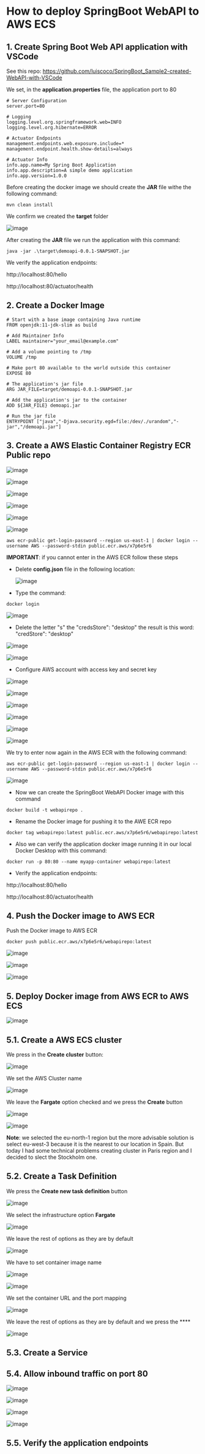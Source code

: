 # How to deploy SpringBoot WebAPI to AWS ECS

## 1. Create Spring Boot Web API application with VSCode

See this repo: https://github.com/luiscoco/SpringBoot_Sample2-created-WebAPI-with-VSCode

We set, in the **application.properties** file, the application port to 80 

```
# Server Configuration
server.port=80

# Logging
logging.level.org.springframework.web=INFO
logging.level.org.hibernate=ERROR

# Actuator Endpoints
management.endpoints.web.exposure.include=*
management.endpoint.health.show-details=always

# Actuator Info
info.app.name=My Spring Boot Application
info.app.description=A simple demo application
info.app.version=1.0.0
```

Before creating the docker image we should create the **JAR** file withe the following command:

```
mvn clean install
```

We confirm we created the **target** folder

![image](https://github.com/luiscoco/SpringBoot_Sample8-deploy-WebAPI-to-AWS_ECS/assets/32194879/bc657d8d-5973-4a7e-ab7b-24d2e1ad23ba)

After creating the **JAR** file we run the application with this command:

```
java -jar .\target\demoapi-0.0.1-SNAPSHOT.jar
```

We verify the application endpoints:

http://localhost:80/hello

http://localhost:80/actuator/health

## 2. Create a Docker Image 

```
# Start with a base image containing Java runtime
FROM openjdk:11-jdk-slim as build

# Add Maintainer Info
LABEL maintainer="your_email@example.com"

# Add a volume pointing to /tmp
VOLUME /tmp

# Make port 80 available to the world outside this container
EXPOSE 80

# The application's jar file
ARG JAR_FILE=target/demoapi-0.0.1-SNAPSHOT.jar

# Add the application's jar to the container
ADD ${JAR_FILE} demoapi.jar

# Run the jar file
ENTRYPOINT ["java","-Djava.security.egd=file:/dev/./urandom","-jar","/demoapi.jar"]
```

## 3. Create a AWS Elastic Container Registry ECR Public repo

![image](https://github.com/luiscoco/SpringBoot_Sample8-deploy-WebAPI-to-AWS_ECS/assets/32194879/4f686ab5-6f9f-45e0-8aec-a7ac8c3eb187)

![image](https://github.com/luiscoco/SpringBoot_Sample8-deploy-WebAPI-to-AWS_ECS/assets/32194879/1c013312-96c3-452e-9905-7488aa5ebe3a)

![image](https://github.com/luiscoco/SpringBoot_Sample8-deploy-WebAPI-to-AWS_ECS/assets/32194879/88c80691-099b-4736-901a-d142d1859e1d)

![image](https://github.com/luiscoco/SpringBoot_Sample8-deploy-WebAPI-to-AWS_ECS/assets/32194879/1ba6438b-e910-4214-8543-bf88efdf730c)

![image](https://github.com/luiscoco/SpringBoot_Sample8-deploy-WebAPI-to-AWS_ECS/assets/32194879/7fbf63ba-1957-4358-82ff-90a9767c2eb7)

![image](https://github.com/luiscoco/SpringBoot_Sample8-deploy-WebAPI-to-AWS_ECS/assets/32194879/36e8c7a9-86ec-4cc0-a82b-e0df750a9b42)

```
aws ecr-public get-login-password --region us-east-1 | docker login --username AWS --password-stdin public.ecr.aws/x7p6e5r6
```

**IMPORTANT**: if you cannot enter in the AWS ECR follow these steps

- Delete **config.json** file in the following location:

  ![image](https://github.com/luiscoco/SpringBoot_Sample8-deploy-WebAPI-to-AWS_ECS/assets/32194879/5d936873-cb7f-4391-94d3-73f2c29de864)

- Type the command:

```
docker login
```

![image](https://github.com/luiscoco/SpringBoot_Sample8-deploy-WebAPI-to-AWS_ECS/assets/32194879/b0006793-cbd6-4290-b92c-74fe5ba1065e)

- Delete the letter "s" the "credsStore": "desktop" the result is this word:  "credStore": "desktop"

![image](https://github.com/luiscoco/SpringBoot_Sample8-deploy-WebAPI-to-AWS_ECS/assets/32194879/9cc807e3-94dc-40c9-92d1-194bfd288a1c)

![image](https://github.com/luiscoco/SpringBoot_Sample8-deploy-WebAPI-to-AWS_ECS/assets/32194879/9204df56-7122-492d-a6b7-36f776c85b05)

- Configure AWS account with access key and secret key

![image](https://github.com/luiscoco/SpringBoot_Sample8-deploy-WebAPI-to-AWS_ECS/assets/32194879/35647989-b216-4874-b676-7ddb9c1ad75f)

![image](https://github.com/luiscoco/SpringBoot_Sample8-deploy-WebAPI-to-AWS_ECS/assets/32194879/eb6013e4-19e3-4e96-a291-9490ed96e383)

![image](https://github.com/luiscoco/SpringBoot_Sample8-deploy-WebAPI-to-AWS_ECS/assets/32194879/9d6fd152-1dda-4737-aa81-9d6b4d9e011f)

![image](https://github.com/luiscoco/SpringBoot_Sample8-deploy-WebAPI-to-AWS_ECS/assets/32194879/6a403ad2-8b0f-4523-90a4-99a63b0a9590)

![image](https://github.com/luiscoco/SpringBoot_Sample8-deploy-WebAPI-to-AWS_ECS/assets/32194879/9c559b92-d8c8-4bab-b7c5-eccbcc5f3466)

![image](https://github.com/luiscoco/SpringBoot_Sample8-deploy-WebAPI-to-AWS_ECS/assets/32194879/7838b037-2975-4604-9719-77d59e172dbf)

We try to enter now again in the AWS ECR with the following command:

```
aws ecr-public get-login-password --region us-east-1 | docker login --username AWS --password-stdin public.ecr.aws/x7p6e5r6
```

![image](https://github.com/luiscoco/SpringBoot_Sample8-deploy-WebAPI-to-AWS_ECS/assets/32194879/236a141b-6e4a-45a1-8234-4cd4ca094d44)

- Now we can create the SpringBoot WebAPI Docker image with this command

```
docker build -t webapirepo .
```

- Rename the Docker image for pushing it to the AWE ECR repo

```
docker tag webapirepo:latest public.ecr.aws/x7p6e5r6/webapirepo:latest
```

- Also we can verify the application docker image running it in our local Docker Desktop with this command:

```
docker run -p 80:80 --name myapp-container webapirepo:latest
```

- Verify the application endpoints:

http://localhost:80/hello

http://localhost:80/actuator/health

## 4. Push the Docker image to AWS ECR

Push the Docker image to AWS ECR

```
docker push public.ecr.aws/x7p6e5r6/webapirepo:latest
```

![image](https://github.com/luiscoco/SpringBoot_Sample8-deploy-WebAPI-to-AWS_ECS/assets/32194879/a4b7081e-10a1-493a-adbc-54e65fe4f101)

![image](https://github.com/luiscoco/SpringBoot_Sample8-deploy-WebAPI-to-AWS_ECS/assets/32194879/cf6fa17a-0a99-4466-b686-02f153f09763)

![image](https://github.com/luiscoco/SpringBoot_Sample8-deploy-WebAPI-to-AWS_ECS/assets/32194879/760a0d23-8419-4480-b99e-84bed806b976)

## 5. Deploy Docker image from AWS ECR to AWS ECS

![image](https://github.com/luiscoco/SpringBoot_Sample8-deploy-WebAPI-to-AWS_ECS/assets/32194879/a05905db-bda1-402c-89ef-3137ddc1809a)

## 5.1. Create a AWS ECS cluster

We press in the **Create cluster** button:

![image](https://github.com/luiscoco/SpringBoot_Sample8-deploy-WebAPI-to-AWS_ECS/assets/32194879/c579fe57-ed5f-4efa-b1c7-aa7a59770086)

We set the AWS Cluster name

![image](https://github.com/luiscoco/SpringBoot_Sample8-deploy-WebAPI-to-AWS_ECS/assets/32194879/02c3df1b-1f1d-4287-ba90-816f1673144b)

We leave the **Fargate** option checked and we press the **Create** button

![image](https://github.com/luiscoco/SpringBoot_Sample8-deploy-WebAPI-to-AWS_ECS/assets/32194879/c1931171-26dc-41b9-b5f2-2550d8f8c3c7)

![image](https://github.com/luiscoco/SpringBoot_Sample8-deploy-WebAPI-to-AWS_ECS/assets/32194879/80d0961b-8a96-47d3-8af3-c7ae99b6db08)

**Note**: we selected the eu-north-1 region but the more advisable solution is select eu-west-3 because it is the nearest to our location in Spain.
But today I had some technical problems creating cluster in Paris region and I decided to slect the Stockholm one.

## 5.2. Create a Task Definition

We press the **Create new task definition** button

![image](https://github.com/luiscoco/SpringBoot_Sample8-deploy-WebAPI-to-AWS_ECS/assets/32194879/b4a14f9d-747c-4e02-9dcc-0cb623d578b4)

We select the infrastructure option **Fargate**

![image](https://github.com/luiscoco/SpringBoot_Sample8-deploy-WebAPI-to-AWS_ECS/assets/32194879/77ebcb86-84fe-46e6-b707-f25eb67ee179)

We leave the rest of options as they are by default

![image](https://github.com/luiscoco/SpringBoot_Sample8-deploy-WebAPI-to-AWS_ECS/assets/32194879/54fc665a-8bc4-43c2-8704-c5bdc3ffa4ac)

We have to set container image name

![image](https://github.com/luiscoco/SpringBoot_Sample8-deploy-WebAPI-to-AWS_ECS/assets/32194879/b05bbc17-d52b-4d1e-8a7a-1d039a10e70f)

![image](https://github.com/luiscoco/SpringBoot_Sample8-deploy-WebAPI-to-AWS_ECS/assets/32194879/7b02a697-a096-47bb-82d6-b8683f943a4f)

We set the container URL and the port mapping

![image](https://github.com/luiscoco/SpringBoot_Sample8-deploy-WebAPI-to-AWS_ECS/assets/32194879/9f9f49c6-956e-40f2-93a4-b65b463211b8)

We leave the rest of options as they are by default and we press the ****

![image](https://github.com/luiscoco/SpringBoot_Sample8-deploy-WebAPI-to-AWS_ECS/assets/32194879/b36d0171-9611-42d7-9ad2-0a38e2d54f8e)

## 5.3. Create a Service


## 5.4. Allow inbound traffic on port 80

![image](https://github.com/luiscoco/SpringBoot_Sample8-deploy-WebAPI-to-AWS_ECS/assets/32194879/68680dd7-c2b1-4195-8a59-3972e67ef11f)

![image](https://github.com/luiscoco/SpringBoot_Sample8-deploy-WebAPI-to-AWS_ECS/assets/32194879/1e02238c-74e1-4d7e-9d2a-19aae8450c0c)

![image](https://github.com/luiscoco/SpringBoot_Sample8-deploy-WebAPI-to-AWS_ECS/assets/32194879/73a1b941-a805-4084-a105-638f7f00a626)

![image](https://github.com/luiscoco/SpringBoot_Sample8-deploy-WebAPI-to-AWS_ECS/assets/32194879/3fd9b294-c2b1-4624-a5ce-87b7cb2e16ad)

## 5.5. Verify the application endpoints





